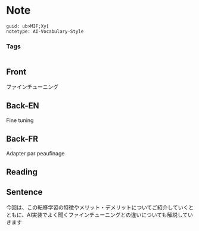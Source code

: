 # Note
```
guid: ub>MIF;Xy[
notetype: AI-Vocabulary-Style
```

### Tags
```
```

## Front
ファインチューニング

## Back-EN
Fine tuning

## Back-FR
Adapter par peaufinage

## Reading


## Sentence
今回は、この転移学習の特徴やメリット・デメリットについてご紹介していくとともに、AI実装でよく聞くファインチューニングとの違いについても解説していきます
